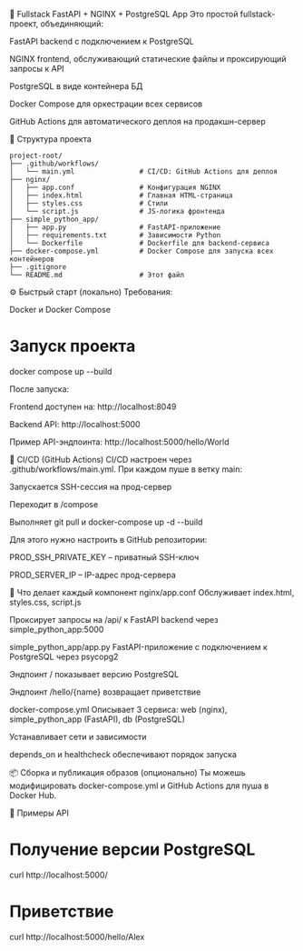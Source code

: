 🚀 Fullstack FastAPI + NGINX + PostgreSQL App
Это простой fullstack-проект, объединяющий:

FastAPI backend с подключением к PostgreSQL

NGINX frontend, обслуживающий статические файлы и проксирующий запросы к API

PostgreSQL в виде контейнера БД

Docker Compose для оркестрации всех сервисов

GitHub Actions для автоматического деплоя на продакшн-сервер

📁 Структура проекта
```
project-root/
├── .github/workflows/
│   └── main.yml                # CI/CD: GitHub Actions для деплоя
├── nginx/
│   ├── app.conf                # Конфигурация NGINX
│   ├── index.html              # Главная HTML-страница
│   ├── styles.css              # Стили
│   └── script.js               # JS-логика фронтенда
├── simple_python_app/
│   ├── app.py                  # FastAPI-приложение
│   ├── requirements.txt        # Зависимости Python
│   └── Dockerfile              # Dockerfile для backend-сервиса
├── docker-compose.yml          # Docker Compose для запуска всех контейнеров
├── .gitignore
└── README.md                   # Этот файл
```
⚙️ Быстрый старт (локально)
Требования:

Docker и Docker Compose

# Запуск проекта
docker compose up --build

После запуска:

Frontend доступен на: http://localhost:8049

Backend API: http://localhost:5000

Пример API-эндпоинта: http://localhost:5000/hello/World

🔁 CI/CD (GitHub Actions)
CI/CD настроен через .github/workflows/main.yml.
При каждом пуше в ветку main:

Запускается SSH-сессия на прод-сервер

Переходит в /compose

Выполняет git pull и docker-compose up -d --build

Для этого нужно настроить в GitHub репозитории:

PROD_SSH_PRIVATE_KEY – приватный SSH-ключ

PROD_SERVER_IP – IP-адрес прод-сервера

🧠 Что делает каждый компонент
nginx/app.conf
Обслуживает index.html, styles.css, script.js

Проксирует запросы на /api/ к FastAPI backend через simple_python_app:5000

simple_python_app/app.py
FastAPI-приложение с подключением к PostgreSQL через psycopg2

Эндпоинт / показывает версию PostgreSQL

Эндпоинт /hello/{name} возвращает приветствие

docker-compose.yml
Описывает 3 сервиса: web (nginx), simple_python_app (FastAPI), db (PostgreSQL)

Устанавливает сети и зависимости

depends_on и healthcheck обеспечивают порядок запуска

📦 Сборка и публикация образов (опционально)
Ты можешь модифицировать docker-compose.yml и GitHub Actions для пуша в Docker Hub.

📌 Примеры API

# Получение версии PostgreSQL
curl http://localhost:5000/

# Приветствие
curl http://localhost:5000/hello/Alex

